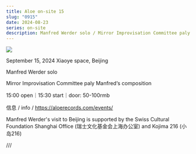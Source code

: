 ```yaml
---
title: Aloe on-site 15
slug: "0915"
date: 2024-08-23
series: on-site
description: Manfred Werder solo / Mirror Improvisation Committee paly Manfred‘s composition
---
```

![](/images/uploads/on-site-15.jpg)

September 15, 2024 Xiaoye space, Beijing

Manfred Werder solo

Mirror Improvisation Committee paly Manfred‘s composition

15:00 open｜15:30 start｜door: 50-100rmb

信息 / info / https://aloerecords.com/events/

Manfred Werder's visit to Beijing is supported by the Swiss Cultural Foundation Shanghai Office (瑞士文化基金会上海办公室) and Kojima 216 (小岛216)

///
